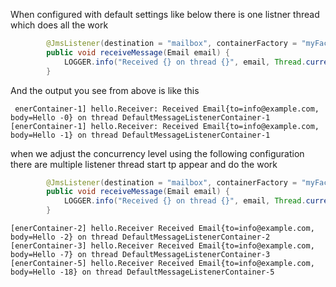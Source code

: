 When configured with default settings like below there is one listner thread 
which does all the work

```Java
        @JmsListener(destination = "mailbox", containerFactory = "myFactory")
        public void receiveMessage(Email email) {
            LOGGER.info("Received {} on thread {}", email, Thread.currentThread().getName());
        }
```

And the output you see from above is like this
```
 enerContainer-1] hello.Receiver: Received Email{to=info@example.com, body=Hello -0} on thread DefaultMessageListenerContainer-1
[enerContainer-1] hello.Receiver: Received Email{to=info@example.com, body=Hello -1} on thread DefaultMessageListenerContainer-1
```

when we adjust the concurrency level using the following configuration
there are multiple listener thread start tp appear and do the work

```Java
        @JmsListener(destination = "mailbox", containerFactory = "myFactory", concurrency = "1-5")
        public void receiveMessage(Email email) {
            LOGGER.info("Received {} on thread {}", email, Thread.currentThread().getName());
        }
```

```
[enerContainer-2] hello.Receiver Received Email{to=info@example.com, body=Hello -2} on thread DefaultMessageListenerContainer-2
[enerContainer-3] hello.Receiver Received Email{to=info@example.com, body=Hello -7} on thread DefaultMessageListenerContainer-3
[enerContainer-5] hello.Receiver Received Email{to=info@example.com, body=Hello -18} on thread DefaultMessageListenerContainer-5
```

